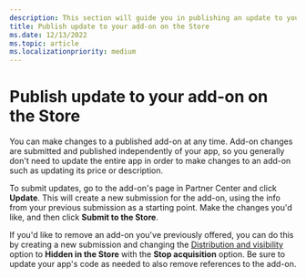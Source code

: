 ```yaml
---
description: This section will guide you in publishing an update to your app add-on on the Store.
title: Publish update to your add-on on the Store
ms.date: 12/13/2022
ms.topic: article
ms.localizationpriority: medium
---
```


# Publish update to your add-on on the Store

You can make changes to a published add-on at any time. Add-on changes are submitted and published independently of your app, so you generally don't need to update the entire app in order to make changes to an add-on such as updating its price or description.

To submit updates, go to the add-on's page in Partner Center and click **Update**. This will create a new submission for the add-on, using the info from your previous submission as a starting point. Make the changes you'd like, and then click **Submit to the Store**.

If you'd like to remove an add-on you've previously offered, you can do this by creating a new submission and changing the [Distribution and visibility](./price-and-availability.md) option to **Hidden in the Store** with the **Stop acquisition** option. Be sure to update your app's code as needed to also remove references to the add-on.